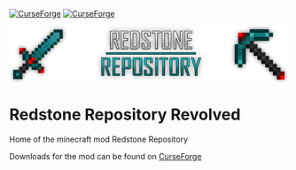 [![CurseForge](http://cf.way2muchnoise.eu/redstone-repository-revolved.svg)](https://www.curseforge.com/minecraft/mc-mods/redstone-repository-revolved)
[![CurseForge](http://cf.way2muchnoise.eu/versions/redstone-repository-revolved.svg)](https://www.curseforge.com/minecraft/mc-mods/redstone-repository-revolved)

![Redstone Repository Revolved Logo](https://raw.githubusercontent.com/EpicSquid/Redstone-Repository/master/src/main/resources/assets/redstonerepository/logo.png "Redstone Repository Revolved Logo")

# Redstone Repository Revolved

Home of the minecraft mod Redstone Repository

Downloads for the mod can be found on [CurseForge](https://www.curseforge.com/minecraft/mc-mods/redstone-repository-revolved "CurseForge - Redstone Repository Revolved")
